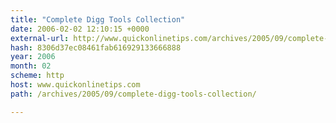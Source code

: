 ```yaml
---
title: "Complete Digg Tools Collection"
date: 2006-02-02 12:10:15 +0000
external-url: http://www.quickonlinetips.com/archives/2005/09/complete-digg-tools-collection/
hash: 8306d37ec08461fab616929133666888
year: 2006
month: 02
scheme: http
host: www.quickonlinetips.com
path: /archives/2005/09/complete-digg-tools-collection/

---
```




